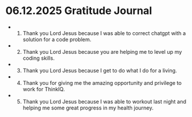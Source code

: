 # 06.12.2025 Gratitude Journal

- 1. Thank you Lord Jesus because I was able to correct chatgpt with a solution for a code problem.
- 2. Thank you Lord Jesus because you are helping me to level up my coding skills.
- 3. Thank you Lord Jesus because I get to do what I do for a living.
- 4. Thank you for giving me the amazing opportunity and privilege to work for ThinkIQ.
- 5. Thank you Lord Jesus because I was able to workout last night and helping me some great progress in my health journey.
